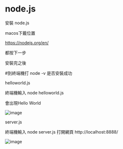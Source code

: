 # node.js

安裝 node.js 

macos下戴位置

https://nodejs.org/en/

都按下一步

安裝完之後

#到終端機打
node -v
是否安裝成功

helloworld.js

終端機輸入 node helloworld.js

會出現Hello World

![image]()

server.js

終端機輸入 node server.js
打開網頁 http://localhost:8888/

![image](https://github.com/ab15963qw/node.js/blob/main/%E6%88%AA%E5%9C%96%202021-02-26%20%E4%B8%8A%E5%8D%8812.07.57.png)
